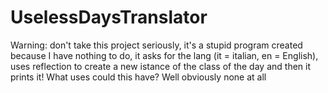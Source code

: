 # UselessDaysTranslator
Warning: don't take this project seriously, it's a stupid program created because I have nothing to do, it asks for the lang (it = italian, en = English), uses reflection to create a new istance of the class of the day and then it prints it!
What uses could this have? Well obviously none at all

